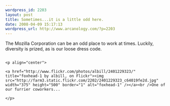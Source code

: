 ```yaml
--- 
wordpress_id: 2203
layout: post
title: Sometimes...it is a little odd here.
date: 2008-04-09 15:17:13
wordpress_url: http://www.arcanology.com/?p=2203
---
```

The Mozilla Corporation can be an odd place to work at times. Luckily, diversity is prized, as is our loose dress code. 
                                                                                                                                                                                                                                                                                                                                                                                                                                                                                                                                                                                                                                                                                                                                                                                                                                                                                                      
                                                                                                                                                                                                                                                                                                                                                                                                                                                                                                                                                                                                                                                                                                                                                                                                                                                                                                      <p align="center">
                                                                                                                                                                                                                                                                                                                                                                                                                                                                                                                                                                                                                                                                                                                                                                                                                                                                                                        <a href="http://www.flickr.com/photos/albill/2401229323/" title="foxhead-1 by albill, on Flickr"><img src="http://farm3.static.flickr.com/2202/2401229323_c64019fe2d.jpg" width="375" height="500" border="1" alt="foxhead-1" /></a><br />One of our furrier coworkers...
                                                                                                                                                                                                                                                                                                                                                                                                                                                                                                                                                                                                                                                                                                                                                                                                                                                                                                      </p>